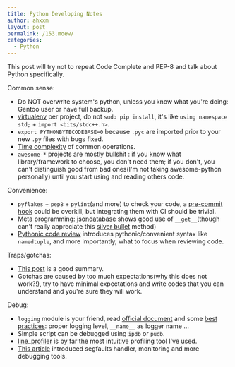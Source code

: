 ```yaml
---
title: Python Developing Notes
author: ahxxm
layout: post
permalink: /153.moew/
categories:
  - Python
---
```



This post will try not to repeat Code Complete and PEP-8 and talk about Python specifically.


Common sense:

* Do NOT overwrite system's python, unless you know what you're doing: Gentoo user or have full backup.
* [virtualenv](https://docs.python.org/3/library/venv.html) per project, do not `sudo pip install`, it's like `using namespace std;` + `import <bits/stdc++.h>`.
* `export PYTHONBYTECODEBASE=0` because `.pyc` are imported prior to your new `.py` files with bugs fixed.
* [Time complexity](https://wiki.python.org/moin/TimeComplexity) of common operations.
* `awesome-*` projects are mostly bullshit : if you know what library/framework to choose, you don't need them; if you don't, you can't distinguish good from bad ones(I'm not taking awesome-python personally) until you start using and reading others code.


Convenience:

* `pyflakes` + `pep8` + `pylint`(and more) to check your code, a [pre-commit hook](https://www.stavros.io/posts/more-pep8-git-hooks/) could be overkill, but integrating them with CI should be trivial.
* Meta programming: [jsondatabase](https://github.com/gunthercox/jsondb/blob/master/jsondb/db.py#L139) shows good use of `__get__`(though can't really appreciate this [silver bullet](https://github.com/gunthercox/jsondb/blob/master/jsondb/db.py#L52) method)
* [Pythonic code review](https://access.redhat.com/blogs/766093/posts/2802001) introduces pythonic/convenient syntax like `namedtuple`, and more importantly, what to focus when reviewing code.


Traps/gotchas:

* [This post](http://sopython.com/wiki/Common_Gotchas_In_Python) is a good summary.
* Gotchas are caused by too much expectations(why this does not work?!), try to have minimal expectations and write codes that you can understand and you're sure they will work.


Debug:

* `logging` module is your friend, read [official document](https://docs.python.org/3/library/logging.html) and some [best practices](https://fangpenlin.com/posts/2012/08/26/good-logging-practice-in-python/): proper logging level, `__name__` as logger name ...
* Simple script can be debugged using `ipdb` or `pudb`.
* [line_profiler](https://github.com/rkern/line_profiler) is by far the most intuitive profiling tool I've used.
* [This article](https://blog.ionelmc.ro/2013/06/05/python-debugging-tools/) introduced segfaults handler, monitoring and more debugging tools.



